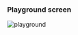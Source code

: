 ### Playground screen

![playground](https://user-images.githubusercontent.com/63832678/100348570-6f5c1f00-302a-11eb-9c86-6507ff6b6af8.png)
